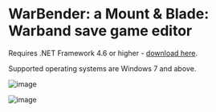 # WarBender: a Mount & Blade: Warband save game editor

Requires .NET Framework 4.6 or higher - [download here](https://www.microsoft.com/net/download/dotnet-framework-runtime).

Supported operating systems are Windows 7 and above.

![image](https://user-images.githubusercontent.com/1175142/41222663-6fc53c0c-6d1c-11e8-8633-881255787187.png)

![image](https://user-images.githubusercontent.com/1175142/41221901-5eba35b8-6d1a-11e8-84d1-2b8f0b0f5eb0.png)

